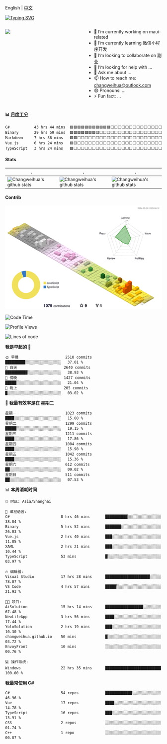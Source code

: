 English | [中文](README_CN.md)

[![Typing SVG](https://readme-typing-svg.herokuapp.com?color=%2336BCF7&center=true&vCenter=true&width=600&lines=Hi+there+👋,+I+am+Chang+Weihua;+Welcome+to+My+Profile!;Over+9+years+of+programming+experience;Always+learning+new+things+)](https://git.io/typing-svg)

<div style="display: grid;gap: 20px;grid-template-columns: repeat(auto-fit, minmax(240px, 1fr));">

[<img src="https://github-readme-stats.vercel.app/api?username=changweihua&show_icons=true&locale=cn" />](https://metrics.lecoq.io/changweihua#gh-light-mode-only)

<div>

- 🔭 I’m currently working on maui-related
- 🌱 I’m currently learning 微信小程序开发
- 👯 I’m looking to collaborate on 副业
- 🤔 I’m looking for help with ...
- 💬 Ask me about ...
- 📫 How to reach me: changweihua@outlook.com
- 😄 Pronouns: ...
- ⚡ Fun fact: ...

</div>

</div>

#### :bar_chart: [月度工分](https://github.com/changweihua/wakapi)

<!--START_SECTION:wakao-->

```txt
C#           43 hrs 44 mins  🟩🟩🟩🟩🟩🟩🟩🟩🟩🟩🟩⬜⬜⬜⬜⬜⬜⬜⬜⬜⬜⬜⬜⬜⬜   43.56 %
Binary       29 hrs 59 mins  🟩🟩🟩🟩🟩🟩🟩🟨⬜⬜⬜⬜⬜⬜⬜⬜⬜⬜⬜⬜⬜⬜⬜⬜⬜   29.86 %
Markdown     7 hrs 38 mins   🟩🟩⬜⬜⬜⬜⬜⬜⬜⬜⬜⬜⬜⬜⬜⬜⬜⬜⬜⬜⬜⬜⬜⬜⬜   07.61 %
Vue.js       6 hrs 24 mins   🟩🟨⬜⬜⬜⬜⬜⬜⬜⬜⬜⬜⬜⬜⬜⬜⬜⬜⬜⬜⬜⬜⬜⬜⬜   06.38 %
TypeScript   3 hrs 24 mins   🟩⬜⬜⬜⬜⬜⬜⬜⬜⬜⬜⬜⬜⬜⬜⬜⬜⬜⬜⬜⬜⬜⬜⬜⬜   03.39 %
```

<!--END_SECTION:wakao-->

#### Stats ####


| .                                                                                                                                            | .                                                                                                                                      | .                                                                                                                                                     |
| -------------------------------------------------------------------------------------------------------------------------------------------- | -------------------------------------------------------------------------------------------------------------------------------------- | ----------------------------------------------------------------------------------------------------------------------------------------------------- |
| ![Changweihua's github stats](https://github-readme-stats.vercel.app/api?username=changweihua&show_icons=true&theme=radical&hide_title=true) | ![Changweihua's github stats](https://github-readme-stats.vercel.app/api/top-langs/?username=changweihua&theme=radical&layout=compact) | ![Changweihua's github stats](https://github-readme-stats.vercel.app/api?username=changweihua&show_icons=true&theme=radical&include_all_commits=true) |


#### Contrib ####

<!--   profile-green-animate -->
![](./profile-3d-contrib/profile-south-season-animate.svg)

<!--START_SECTION:waka-->
![Code Time](http://img.shields.io/badge/Code%20Time-1%2C483%20hrs%2058%20mins-blue)

![Profile Views](http://img.shields.io/badge/%E4%B8%AA%E4%BA%BA%E8%B5%84%E6%96%99%E8%A7%82%E7%9C%8B%E6%AC%A1%E6%95%B0-1-blue)

![Lines of code](https://img.shields.io/badge/%E4%BB%8E%E3%80%8CHello%20World%E3%80%8D%E8%B5%B7%E6%88%91%E5%B7%B2%E7%BB%8F%E5%86%99%E4%BA%86-24.1%20million%20%E8%A1%8C%E4%BB%A3%E7%A0%81-blue)

**我是早起的 🐤** 

```text
🌞 早晨                     2510 commits        █████████░░░░░░░░░░░░░░░░   37.01 % 
🌆 白天                     2640 commits        ██████████░░░░░░░░░░░░░░░   38.93 % 
🌃 傍晚                     1427 commits        █████░░░░░░░░░░░░░░░░░░░░   21.04 % 
🌙 晚上                     205 commits         █░░░░░░░░░░░░░░░░░░░░░░░░   03.02 % 
```
📅 **我最有效率是在 星期二** 

```text
星期一                      1023 commits        ████░░░░░░░░░░░░░░░░░░░░░   15.08 % 
星期二                      1299 commits        █████░░░░░░░░░░░░░░░░░░░░   19.15 % 
星期三                      1211 commits        ████░░░░░░░░░░░░░░░░░░░░░   17.86 % 
星期四                      1084 commits        ████░░░░░░░░░░░░░░░░░░░░░   15.98 % 
星期五                      1042 commits        ████░░░░░░░░░░░░░░░░░░░░░   15.36 % 
星期六                      612 commits         ██░░░░░░░░░░░░░░░░░░░░░░░   09.02 % 
星期日                      511 commits         ██░░░░░░░░░░░░░░░░░░░░░░░   07.53 % 
```


📊 **本周消耗时间** 

```text
🕑︎ 时区: Asia/Shanghai

💬 编程语言: 
C#                       8 hrs 46 mins       ██████████░░░░░░░░░░░░░░░   38.84 % 
Binary                   5 hrs 52 mins       ███████░░░░░░░░░░░░░░░░░░   26.03 % 
Vue.js                   2 hrs 40 mins       ███░░░░░░░░░░░░░░░░░░░░░░   11.85 % 
XAML                     2 hrs 21 mins       ███░░░░░░░░░░░░░░░░░░░░░░   10.44 % 
TypeScript               53 mins             █░░░░░░░░░░░░░░░░░░░░░░░░   03.97 % 

🔥 编辑器: 
Visual Studio            17 hrs 38 mins      ████████████████████░░░░░   78.07 % 
VS Code                  4 hrs 57 mins       █████░░░░░░░░░░░░░░░░░░░░   21.93 % 

🐱‍💻 项目: 
AiSolution               15 hrs 14 mins      █████████████████░░░░░░░░   67.48 % 
NewLifeApp               3 hrs 56 mins       ████░░░░░░░░░░░░░░░░░░░░░   17.44 % 
YoloSolution             2 hrs 19 mins       ███░░░░░░░░░░░░░░░░░░░░░░   10.30 % 
changweihua.github.io    50 mins             █░░░░░░░░░░░░░░░░░░░░░░░░   03.72 % 
EnvoyFront               10 mins             ░░░░░░░░░░░░░░░░░░░░░░░░░   00.76 % 

💻 操作系统: 
Windows                  22 hrs 35 mins      █████████████████████████   100.00 % 
```

**我最常使用 C#** 

```text
C#                       54 repos            ████████████░░░░░░░░░░░░░   46.96 % 
Vue                      17 repos            ████░░░░░░░░░░░░░░░░░░░░░   14.78 % 
TypeScript               16 repos            ███░░░░░░░░░░░░░░░░░░░░░░   13.91 % 
CSS                      2 repos             ░░░░░░░░░░░░░░░░░░░░░░░░░   01.74 % 
C++                      1 repo              ░░░░░░░░░░░░░░░░░░░░░░░░░   00.87 % 
```




<!--END_SECTION:waka-->


<!-- ![](assets/Bottom_down.svg) -->
